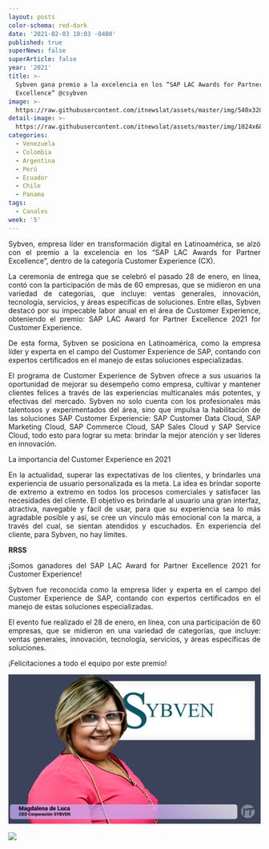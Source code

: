 ```yaml
---
layout: posts
color-schema: red-dark
date: '2021-02-03 10:03 -0400'
published: true
superNews: false
superArticle: false
year: '2021'
title: >-
  Sybven gana premio a la excelencia en los “SAP LAC Awards for Partner
  Excellence” @csybven
image: >-
  https://raw.githubusercontent.com/itnewslat/assets/master/img/540x320/Magdalena-de-Luca-p.jpg
detail-image: >-
  https://raw.githubusercontent.com/itnewslat/assets/master/img/1024x680/Magdalena-de-Luca-g.jpg
categories:
  - Venezuela
  - Colombia
  - Argentina
  - Perú
  - Ecuador
  - Chile
  - Panama
tags:
  - Canales
week: '5'
---
```

<p style="text-align: justify;"> Sybven, empresa líder en transformación digital en Latinoamérica, se alzó con el premio a la excelencia en los “SAP LAC Awards for Partner Excellence”, dentro de la categoría Customer Experience (CX).</p>
<p style="text-align: justify;">La ceremonia de entrega que se celebró el pasado 28 de enero, en línea, contó con la participación de más de 60 empresas, que se midieron en una variedad de categorías, que incluye: ventas generales, innovación, tecnología, servicios, y áreas específicas de soluciones. Entre ellas, Sybven destacó por su impecable labor anual en el área de Customer Experience, obteniendo el premio: SAP LAC Award for Partner Excellence 2021 for Customer Experience.</p>
<p style="text-align: justify;">De esta forma, Sybven se posiciona en Latinoamérica, como la empresa líder y experta en el campo del Customer Experience de SAP, contando con expertos certificados en el manejo de estas soluciones especializadas.</p>
<p style="text-align: justify;">El programa de Customer Experience de Sybven ofrece a sus usuarios la oportunidad de mejorar su desempeño como empresa, cultivar y mantener clientes felices a través de las experiencias multicanales más potentes, y efectivas del mercado. Sybven no solo cuenta con los profesionales más talentosos y experimentados del área, sino que impulsa la habilitación de las soluciones SAP Customer Experiencie: SAP Customer Data Cloud, SAP Marketing Cloud, SAP Commerce Cloud, SAP Sales Cloud y SAP Service Cloud, todo esto para lograr su meta: brindar la mejor atención y ser líderes en innovación.</p>
<p style="text-align: justify;">La importancia del Customer Experience en 2021</p>
<p style="text-align: justify;">En la actualidad, superar las expectativas de los clientes, y brindarles una experiencia de usuario personalizada es la meta. La idea es brindar soporte de extremo a extremo en todos los procesos comerciales y satisfacer las necesidades del cliente. El objetivo es brindarle al usuario una gran interfaz, atractiva, navegable y fácil de usar, para que su experiencia sea lo más agradable posible y así, se cree un vínculo más emocional con la marca, a través del cual, se sientan atendidos y escuchados. En experiencia del cliente, para Sybven, no hay límites.</p>
<p style="text-align: justify;"><strong>RRSS</strong></p>
<p style="text-align: justify;">¡Somos ganadores del SAP LAC Award for Partner Excellence 2021 for Customer Experience!</p>
<p style="text-align: justify;">Sybven fue reconocida como la empresa líder y experta en el campo del Customer Experience de SAP, contando con expertos certificados en el manejo de estas soluciones especializadas.</p>
<p style="text-align: justify;">El evento fue realizado el 28 de enero, en línea, con una participación de 60 empresas, que se midieron en una variedad de categorías, que incluye: ventas generales, innovación, tecnología, servicios, y áreas específicas de soluciones.</p>
<p style="text-align: justify;">¡Felicitaciones a todo el equipo por este premio!</p>

![](https://raw.githubusercontent.com/itnewslat/assets/master/img/540x320/Magdalena-de-Luca-p.jpg)


<img src="https://tracker.metricool.com/c3po.jpg?hash=56f88a41e39ab42c063cc51676587a04"/>